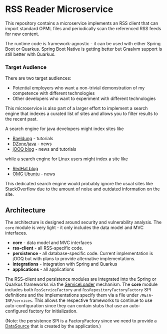 # RSS Reader Microservice

This repository contains a microservice implements an RSS client that can import
standard OPML files and periodically scan the referenced RSS feeds for new content.

The runtime code is framework-agnostic - it can be used with either Spring Boot
or Quarkus. Spring Boot Native is getting better but Graalvm support is still better
with Quarkus.

### Target Audience

There are two target audiences:

- Potential employers who want a non-trivial demonstration of my competence with different technologies
- Other developers who want to experiment with different technologies

This microservice is also part of a larger effort to implement a search engine that indexes a curated
list of sites and allows you to filter results to the recent past.

A search engine for java developers might index sites like

- [Baeldung](https://www.baeldung.com/) - tutorials
- [DZone/java](https://dzone.com/java) - news
- [jOOQ blog](https://blog.jooq.org/) - news and tutorials

while a search engine for Linux users might index a site like

- [RedHat blog](https://www.redhat.com/en/blog) 
- [OMG Ubuntu](https://www.omgubuntu.co.uk/) - news

This dedicated search engine would probably ignore the usual sites like StackOverflow due to the
amount of noise and outdated information on the site.

## Architecture

The architecture is designed around security and vulnerability analysis. The `core` module is
very light - it only includes the data model and MVC interfaces.

- **core** - data model and MVC interfaces
- **rss-client** - all RSS-specific code.
- **persistence** - all database-specific code. Current implementation is jOOQ but with plans to provide alternative implementations.
- **integrations** - integration with Spring and Quarkus
- **applications** - all applications

The RSS-client and persistence modules are integrated into the Spring or Quarkus frameworks via the
[ServiceLoader](https://docs.oracle.com/javase/8/docs/api/java/util/ServiceLoader.html) mechanism.
The **core** module includes both `RssServiceFactory` and `RssRepositoryFactoryFactory`
SPI definitions and the implementations specify them via a file under `/META-INF/services`.
This allows the respective frameworks to continue to use auto-configuration since they can
contain stubs that use an auto-configured factory for initialization.

(Note: the persistence SPI is a FactoryFactory since we need to provide a
[DataSource](https://docs.oracle.com/javase/8/docs/api/index.html?java/util/ServiceLoader.html) that is
created by the application.)

